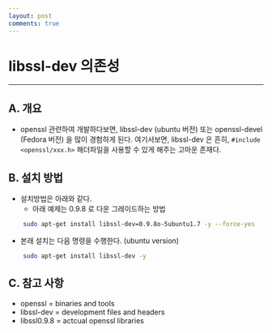 ```yaml
---
layout: post
comments: true
---
```


# libssl-dev 의존성

---

## A. 개요

- openssl 관련하여 개발하다보면, libssl-dev (ubuntu 버전) 또는 openssl-devel (Fedora 버전) 을 많이 경험하게  된다. 여기서보면, libssl-dev 은 흔히, `#include <openssl/xxx.h>` 해더파일을 사용할 수 있게 해주는 고마운 존재다. 

## B. 설치 방법

- 설치방법은 아래와 같다.
  - 아래 예제는 0.9.8 로 다운 그레이드하는 방법

```bash
    sudo apt-get install libssl-dev=0.9.8o-5ubuntu1.7 -y --force-yes
```

  - 본래 설치는 다음 명령을 수행한다. (ubuntu version)

```bash
    sudo apt-get install libssl-dev -y
```

## C. 참고 사항

  - openssl = binaries and tools
  - libssl-dev = development files and headers
  - libssl0.9.8 = actcual openssl libraries
